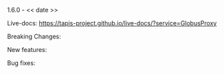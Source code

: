1.6.0 - << date >>

Live-docs: https://tapis-project.github.io/live-docs/?service=GlobusProxy

Breaking Changes:



New features:



Bug fixes:

   
    